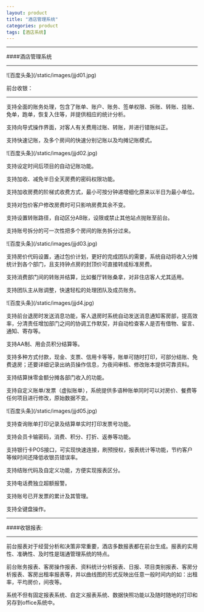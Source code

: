```yaml
---
layout: product
title: "酒店管理系统"
categories: product
tags: [酒店系统]
---
```

<hr/>
####酒店管理系统
<hr/>
![百度头条](/static/images/jjjd01.jpg)<p>
前台收银：
<hr/>
支持全面的账务处理，包含了账单、账户、账务、签单权限、拆账、转账、挂账、免单，跑单，恢复入住等，并提供相应的统计分析。<p>
支持向导式操作界面，对客人有关费用过账、转账，并进行错账纠正。<p>
支持快速记账，及多个房间的快速分别记账以及均摊记账模式。<p>
![百度头条](/static/images/jjjd02.jpg)<p>
支持设定时间后项目的自动记账功能。<p>
支持加收、减免半日全天房费的密码权限功能。<p>
支持加收房费的阶梯式收费方式，最小可按分钟递增细化原来以半日为最小单位。<p>
支持对包价客户修改房费时可只影响房费其余不变。<p>
支持设置转账路径，自动区分AB账，设限或禁止其他站点抛账至前台。<p>
支持账号拆分的可一次性把多个房间的账务拆分过来。<p>
![百度头条](/static/images/jjjd03.jpg)<p>
支持房价代码设置，通过包价计划，更好的完成团队的需要，系统自动将收入分摊统计到各个部门，且支持钟点房的封顶价可直接转成标准房费。<p>
支持消费部门间的转账并结算，比如餐厅转账桑拿，对非住店客人尤其适用。<p>
支持团队主从账调整，快速轻松的处理团队及成员账务。<p>
![百度头条](/static/images/jjjd4.jpg)<p>
支持前台退房时发送消息功能，客人退房时系统自动发送消息通知客房部，提高效率，分清责任增加部门之间的协调工作默契，并自动检查客人是否有借物、留言、通知、寄存等。<p>
支持AA制、用会员积分结算等。<p>
支持多种方式付款，现金、支票、信用卡等等，账单可随时打印，可部分结账、免费退房；还要详细记录出纳员操作信息，为夜间审核、修改账本提供可靠资料。<p>
支持结算抹零金额分摊各部门收入的功能。<p>
支持自定义账单/发票（虚拟账单），系统提供多语种账单同时可以对房价、餐费等任何项目进行修改，原始数据不变。<p>
![百度头条](/static/images/jjjd05.jpg)<p>
支持查询账单打印记录及结算单实时打印发票号功能。<p>
支持会员卡输密码，消费、积分、打折、返券等功能。<p>
支持银行卡POS接口，可实现快速连接，刷预授权，报表统计等功能，节约客户等候时间还降低收银员错误率。<p>
支持结账代码及自定义功能，方便实现报表区分。<p>
支持电话费独立超额报警。<p>
支持账号已开发票的累计及其管理。<p>
支持全键盘操作。<p>
<hr/>
####收银报表:
<hr/>
前台报表对于经营分析和决策非常重要，酒店多数报表都在前台生成。报表的实用性、准确性、及时性是瑞通管理系统的特点。<p>
前台账务报表、客房操作报表、资料统计分析报表、日报、项目类别报表、客房分析报表、客房出租率报表等，并以曲线图的形式反映出任意一般时间内的如：出租率，平均房价，间夜等。<p>
系统不但有固定报表系统、自定义报表系统、数据快照功能以及随时随地的打印和另存到office系统中。<p>

 
